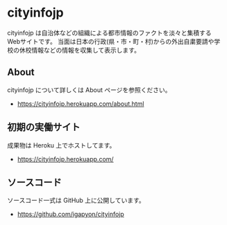 # cityinfojp

cityinfojp は自治体などの組織による都市情報のファクトを淡々と集積する Webサイトです。 
当面は日本の行政(県・市・町・村)からの外出自粛要請や学校の休校情報などの情報を収集して表示します。

## About

cityinfojp について詳しくは About ページを参照ください。

- https://cityinfojp.herokuapp.com/about.html

## 初期の実働サイト

成果物は Heroku 上でホストしてます。

- https://cityinfojp.herokuapp.com/

## ソースコード

ソースコード一式は GitHub 上に公開しています。

- https://github.com/igapyon/cityinfojp
